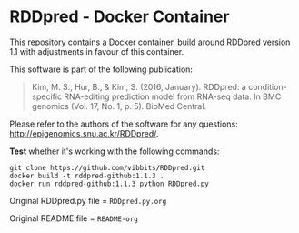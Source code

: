 # RDDpred - Docker Container

This repository contains a Docker container, build around RDDpred version 1.1 with adjustments in favour of this container. 

This software is part of the following publication: 
> Kim, M. S., Hur, B., & Kim, S. (2016, January). RDDpred: a condition-specific RNA-editing prediction model from RNA-seq data. In BMC genomics (Vol. 17, No. 1, p. 5). BioMed Central.

Please refer to the authors of the software for any questions: http://epigenomics.snu.ac.kr/RDDpred/. 


**Test** whether it's working with the following commands:

```
git clone https://github.com/vibbits/RDDpred.git
docker build -t rddpred-github:1.1.3 .
docker run rddpred-github:1.1.3 python RDDpred.py
``` 

Original RDDpred.py file = `RDDpred.py.org`

Original README file     = `README-org`
